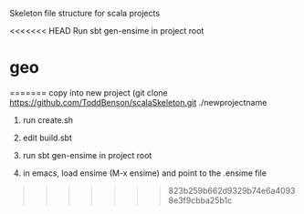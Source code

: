 Skeleton file structure for scala projects

<<<<<<< HEAD
Run sbt gen-ensime in project root
# geo
=======
copy into new project (git clone https://github.com/ToddBenson/scalaSkeleton.git ./newprojectname

1) run create.sh

2) edit build.sbt

3) run sbt gen-ensime in project root

4) in emacs, load ensime (M-x ensime) and point to the .ensime file
>>>>>>> 823b259b662d9329b74e6a40938e3f9cbba25b1c
